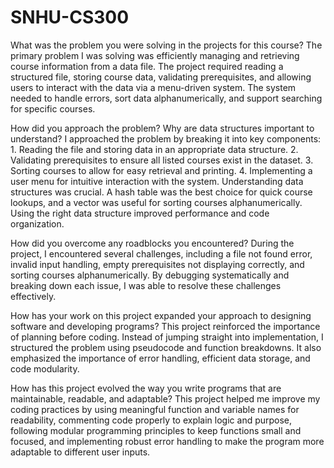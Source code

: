 # SNHU-CS300

What was the problem you were solving in the projects for this course?
  The primary problem I was solving was efficiently managing and retrieving course information     from a data file. The project required reading a structured file, storing course data,           validating prerequisites, and allowing users to interact with the data via a menu-driven         system. The system needed to handle errors, sort data alphanumerically, and support searching    for specific courses.

 How did you approach the problem? Why are data structures important to understand?
   I approached the problem by breaking it into key components: 1. Reading the file and storing data in an appropriate data structure. 2. Validating prerequisites to ensure all listed courses exist in the dataset. 3. Sorting courses to allow for easy retrieval and printing. 4. Implementing a user menu for intuitive interaction with the system.
   Understanding data structures was crucial. A hash table was the best choice for quick course lookups, and a vector was useful for sorting courses alphanumerically. Using the right data structure improved performance and code organization.

How did you overcome any roadblocks you encountered?
  During the project, I encountered several challenges, including a file not found error, invalid input handling, empty prerequisites not displaying correctly, and sorting courses alphanumerically. By debugging systematically and breaking down each issue, I was able to resolve these challenges effectively.

How has your work on this project expanded your approach to designing software and developing programs?
  This project reinforced the importance of planning before coding. Instead of jumping straight into implementation, I structured the problem using pseudocode and function breakdowns. It also emphasized the importance of error handling, efficient data storage, and code modularity.

How has this project evolved the way you write programs that are maintainable, readable, and adaptable?
  This project helped me improve my coding practices by using meaningful function and variable names for readability, commenting code properly to explain logic and purpose, following modular programming principles to keep functions small and focused, and implementing robust error handling to make the program more adaptable to different user inputs.
